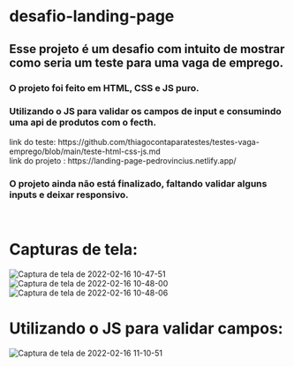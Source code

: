 # desafio-landing-page
<h2>Esse projeto é um desafio com intuito de mostrar como seria um teste para uma vaga de emprego.</h2>
<h3>O projeto foi feito em HTML, CSS e JS puro.</h3>
<h3>Utilizando o JS para validar os campos de input e consumindo uma api de produtos com o fecth.</h3>
link do teste: https://github.com/thiagocontaparatestes/testes-vaga-emprego/blob/main/teste-html-css-js.md
<br>
link do projeto : https://landing-page-pedrovincius.netlify.app/
<h3>O projeto ainda não está finalizado, faltando validar alguns inputs e deixar responsivo.</h3>
<br>
<h1>Capturas de tela:</h1>

![Captura de tela de 2022-02-16 10-47-51](https://user-images.githubusercontent.com/91329679/154285940-7b541a6c-996f-4ed0-b6bf-7db9aa4866ca.png)
![Captura de tela de 2022-02-16 10-48-00](https://user-images.githubusercontent.com/91329679/154286084-e6765d63-5d5d-45d6-93b3-8283b64fe085.png)
![Captura de tela de 2022-02-16 10-48-06](https://user-images.githubusercontent.com/91329679/154286205-bfeaac0b-a694-4cb5-bf81-e7d81a82d70f.png)

<h1>Utilizando o JS para validar campos:</h1>

![Captura de tela de 2022-02-16 11-10-51](https://user-images.githubusercontent.com/91329679/154286345-aab77831-811c-48e6-a24e-58f020a89b1f.png)